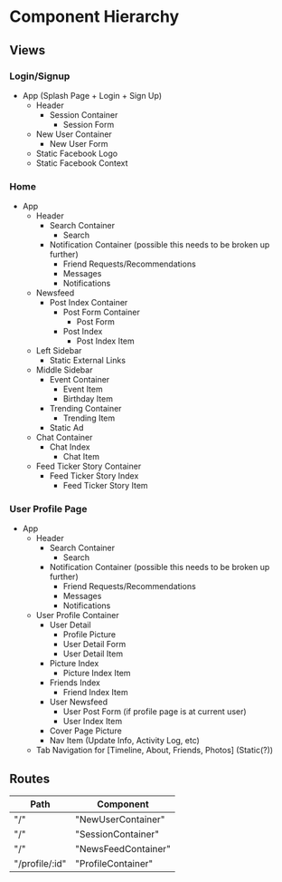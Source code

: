 # Component Hierarchy

## Views

### Login/Signup

* App (Splash Page + Login + Sign Up)
  * Header
    * Session Container
      * Session Form
  * New User Container
    * New User Form
  * Static Facebook Logo
  * Static Facebook Context


### Home

* App
  * Header
    * Search Container
      * Search
    * Notification Container (possible this needs to be broken up further)
      * Friend Requests/Recommendations
      * Messages
      * Notifications
  * Newsfeed
    * Post Index Container
      * Post Form Container
        * Post Form
      * Post Index
        * Post Index Item
  * Left Sidebar
    * Static External Links
  * Middle Sidebar
    * Event Container
      * Event Item
      * Birthday Item
    * Trending Container
      * Trending Item
    * Static Ad
  * Chat Container
    * Chat Index
      * Chat Item
  * Feed Ticker Story Container
    * Feed Ticker Story Index
      * Feed Ticker Story Item

### User Profile Page

* App
  * Header
    * Search Container
      * Search
    * Notification Container (possible this needs to be broken up further)
      * Friend Requests/Recommendations
      * Messages
      * Notifications
  * User Profile Container
    * User Detail
      * Profile Picture
      * User Detail Form
      * User Detail Item
    * Picture Index
      * Picture Index Item
    * Friends Index
      * Friend Index Item
    * User Newsfeed
      * User Post Form (if profile page is at current user)
      * User Index Item
    * Cover Page Picture
    * Nav Item (Update Info, Activity Log, etc)
  * Tab Navigation for [Timeline, About, Friends, Photos] (Static(?))



## Routes

|Path                  | Component           |
|----------------------|---------------------|
| "/"           | "NewUserContainer"  |
| "/"           | "SessionContainer"  |
| "/"          | "NewsFeedContainer" |
| "/profile/:id"       | "ProfileContainer"  |
